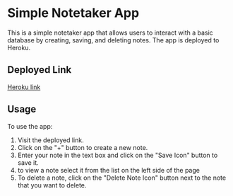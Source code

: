 # Simple Notetaker App

This is a simple notetaker app that allows users to interact with a basic database by creating, saving, and deleting notes. The app is deployed to Heroku.

## Deployed Link

[Heroku link](https://your-app-name.herokuapp.com)

## Usage

To use the app:

1. Visit the deployed link.
2. Click on the "+" button to create a new note.
3. Enter your note in the text box and click on the "Save Icon" button to save it.
4. to view a note select it from the list on the left side of the page
5. To delete a note, click on the "Delete Note Icon" button next to the note that you want to delete.
